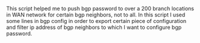 This script helped me to push bgp password to over a 200 branch locations in WAN network for certain bgp neighbors, not to all.
In this script I used some lines in bgp config in order to export certain piece of configuration and filter ip address of bgp neighbors to which I want to configure bgp password.

